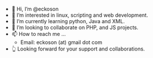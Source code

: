 - 👋 Hi, I’m @eckoson
- 👀 I’m interested in linux, scripting and web development. 
- 🌱 I’m currently learning python, Java and XML. 
- 💞️ I’m looking to collaborate on PHP, and JS projects. 
- 📫 How to reach me ...
  - Email: eckoson (at) gmail dot com
- 👆 Looking forward for your support and collaborations. 


<!---
eckoson/eckoson is a ✨ special ✨ repository because its `README.md` (this file) appears on your GitHub profile.
You can click the Preview link to take a look at your changes.
--->
